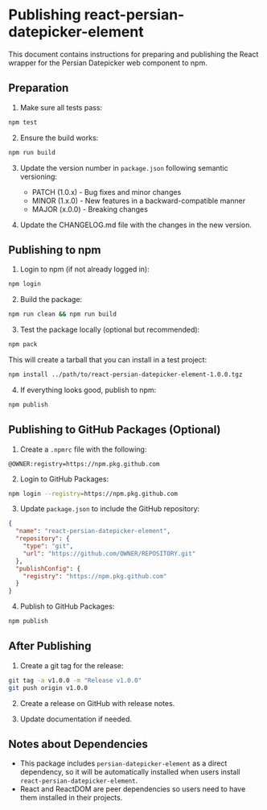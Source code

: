 # Publishing react-persian-datepicker-element

This document contains instructions for preparing and publishing the React wrapper for the Persian Datepicker web component to npm.

## Preparation

1. Make sure all tests pass:

```bash
npm test
```

2. Ensure the build works:

```bash
npm run build
```

3. Update the version number in `package.json` following semantic versioning:
   - PATCH (1.0.x) - Bug fixes and minor changes
   - MINOR (1.x.0) - New features in a backward-compatible manner
   - MAJOR (x.0.0) - Breaking changes

4. Update the CHANGELOG.md file with the changes in the new version.

## Publishing to npm

1. Login to npm (if not already logged in):

```bash
npm login
```

2. Build the package:

```bash
npm run clean && npm run build
```

3. Test the package locally (optional but recommended):

```bash
npm pack
```

This will create a tarball that you can install in a test project:

```bash
npm install ../path/to/react-persian-datepicker-element-1.0.0.tgz
```

4. If everything looks good, publish to npm:

```bash
npm publish
```

## Publishing to GitHub Packages (Optional)

1. Create a `.npmrc` file with the following:

```
@OWNER:registry=https://npm.pkg.github.com
```

2. Login to GitHub Packages:

```bash
npm login --registry=https://npm.pkg.github.com
```

3. Update `package.json` to include the GitHub repository:

```json
{
  "name": "react-persian-datepicker-element",
  "repository": {
    "type": "git",
    "url": "https://github.com/OWNER/REPOSITORY.git"
  },
  "publishConfig": {
    "registry": "https://npm.pkg.github.com"
  }
}
```

4. Publish to GitHub Packages:

```bash
npm publish
```

## After Publishing

1. Create a git tag for the release:

```bash
git tag -a v1.0.0 -m "Release v1.0.0"
git push origin v1.0.0
```

2. Create a release on GitHub with release notes.

3. Update documentation if needed.

## Notes about Dependencies

- This package includes `persian-datepicker-element` as a direct dependency, so it will be automatically installed when users install `react-persian-datepicker-element`.
- React and ReactDOM are peer dependencies so users need to have them installed in their projects. 